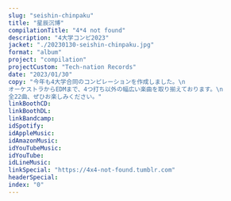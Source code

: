 ```yaml
---
slug: "seishin-chinpaku"
title: "星辰沉博"
compilationTitle: "4*4 not found"
description: "4大学コンピ2023"
jacket: "./20230130-seishin-chinpaku.jpg"
format: "album"
project: "compilation"
projectCustom: "Tech-nation Records"
date: "2023/01/30"
copy: "今年も4大学合同のコンピレーションを作成しました。\n
オーケストラからEDMまで、4つ打ち以外の幅広い楽曲を取り揃えております。\n
全22曲、ぜひお楽しみください。"
linkBoothCD: 
linkBoothDL: 
linkBandcamp: 
idSpotify: 
idAppleMusic: 
idAmazonMusic: 
idYouTubeMusic: 
idYouTube: 
idLineMusic: 
linkSpecial: "https://4x4-not-found.tumblr.com"
headerSpecial: 
index: "0"
---
```

